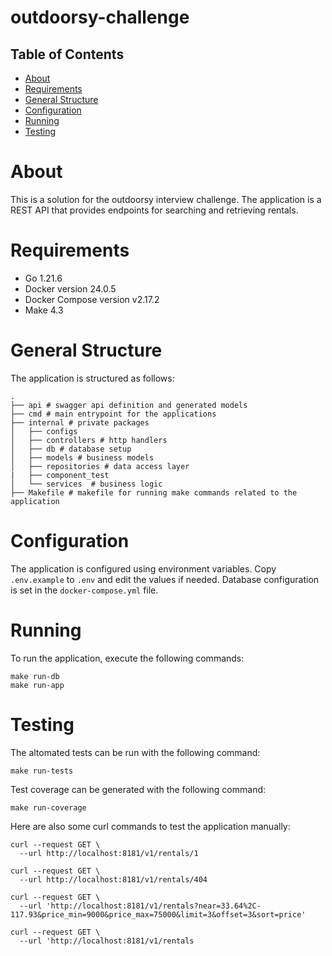 # outdoorsy-challenge

## Table of Contents

- [About](#about)
- [Requirements](#requirements)
- [General Structure](#general-structure)
- [Configuration](#configuration)
- [Running](#running)
- [Testing](#testing)


# About
This is a solution for the outdoorsy interview challenge. The application is a REST API that provides endpoints for searching and retrieving rentals.

# Requirements
- Go 1.21.6
- Docker version 24.0.5
- Docker Compose version v2.17.2
- Make 4.3

# General Structure
The application is structured as follows:

```
.
├── api # swagger api definition and generated models
├── cmd # main entrypoint for the applications
├── internal # private packages
│   ├── configs
│   ├── controllers # http handlers
│   ├── db # database setup
│   ├── models # business models
│   ├── repositories # data access layer
|   ├── component_test
│   └── services  # business logic
├── Makefile # makefile for running make commands related to the application
```


# Configuration
The application is configured using environment variables. Copy `.env.example` to `.env` and edit the values if needed. Database configuration is set in the `docker-compose.yml` file.


# Running
To run the application, execute the following commands:

```
make run-db
make run-app
```

# Testing
The altomated tests can be run with the following command:
```
make run-tests
```

Test coverage can be generated with the following command:
```
make run-coverage
```

Here are also some curl commands to test the application manually:
```
curl --request GET \
  --url http://localhost:8181/v1/rentals/1
```
```
curl --request GET \
  --url http://localhost:8181/v1/rentals/404
```

```
curl --request GET \
  --url 'http://localhost:8181/v1/rentals?near=33.64%2C-117.93&price_min=9000&price_max=75000&limit=3&offset=3&sort=price'
```

```
curl --request GET \
  --url 'http://localhost:8181/v1/rentals
```